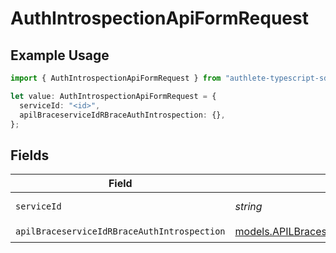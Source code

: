 # AuthIntrospectionApiFormRequest

## Example Usage

```typescript
import { AuthIntrospectionApiFormRequest } from "authlete-typescript-sdk/models/operations";

let value: AuthIntrospectionApiFormRequest = {
  serviceId: "<id>",
  apilBraceserviceIdRBraceAuthIntrospection: {},
};
```

## Fields

| Field                                                                                                         | Type                                                                                                          | Required                                                                                                      | Description                                                                                                   |
| ------------------------------------------------------------------------------------------------------------- | ------------------------------------------------------------------------------------------------------------- | ------------------------------------------------------------------------------------------------------------- | ------------------------------------------------------------------------------------------------------------- |
| `serviceId`                                                                                                   | *string*                                                                                                      | :heavy_check_mark:                                                                                            | A service ID.                                                                                                 |
| `apilBraceserviceIdRBraceAuthIntrospection`                                                                   | [models.APILBraceserviceIdRBraceAuthIntrospection](../../models/apilbraceserviceidrbraceauthintrospection.md) | :heavy_check_mark:                                                                                            | N/A                                                                                                           |